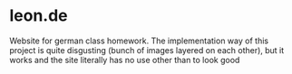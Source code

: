 # leon.de
Website for german class homework. The implementation way of this project is quite disgusting (bunch of images layered on each other), but it works and the site literally has no use other than to look good
